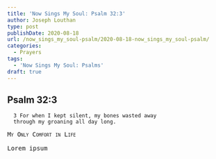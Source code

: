 ```yaml
---
title: 'Now Sings My Soul: Psalm 32:3'
author: Joseph Louthan
type: post
publishDate: 2020-08-18
url: /now_sings_my_soul-psalm/2020-08-18-now_sings_my_soul-psalm/
categories:
  - Prayers
tags:
  - 'Now Sings My Soul: Psalms'
draft: true
---
```

## Psalm 32:3

      3 For when I kept silent, my bones wasted away 
      through my groaning all day long. 

<pre>
<div style="font-variant: small-caps;">My Only Comfort in Life</div>
Lorem ipsum
</pre>